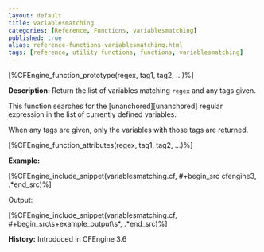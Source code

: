 ```yaml
---
layout: default
title: variablesmatching
categories: [Reference, Functions, variablesmatching]
published: true
alias: reference-functions-variablesmatching.html
tags: [reference, utility functions, functions, variablesmatching]
---
```


[%CFEngine_function_prototype(regex, tag1, tag2, ...)%]

**Description:** Return the list of variables matching `regex` and any tags given.

This function searches for the [unanchored][unanchored] regular expression in 
the list of currently defined variables.

When any tags are given, only the variables with those tags are returned.

[%CFEngine_function_attributes(regex, tag1, tag2, ...)%]

**Example:**  


[%CFEngine_include_snippet(variablesmatching.cf, #\+begin_src cfengine3, .*end_src)%]

Output:

[%CFEngine_include_snippet(variablesmatching.cf, #\+begin_src\s+example_output\s*, .*end_src)%]

**History:** Introduced in CFEngine 3.6
